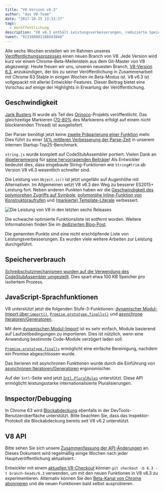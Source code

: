 ```yaml
---
title: "V8-Version v6.3"
author: "das V8-Team"
date: "2017-10-25 13:33:37"
tags: 
  - Veröffentlichung
description: "V8 v6.3 enthält Leistungsverbesserungen, reduzierte Speichernutzung und Unterstützung neuer JavaScript-Sprachfunktionen."
tweet: "923168001108643840"
---
```

Alle sechs Wochen erstellen wir im Rahmen unseres [Veröffentlichungsprozesses](/docs/release-process) einen neuen Branch von V8. Jede Version wird kurz vor einem Chrome-Beta-Meilenstein aus dem Git-Master von V8 abgezweigt. Heute freuen wir uns, unseren neuesten Branch, [V8-Version 6.3](https://chromium.googlesource.com/v8/v8.git/+log/branch-heads/6.3), anzukündigen, der bis zu seiner Veröffentlichung in Zusammenarbeit mit Chrome 63 Stable in einigen Wochen im Beta-Modus ist. V8 v6.3 ist vollgepackt mit allerlei Entwickler-Features. Dieser Beitrag bietet eine Vorschau auf einige der Highlights in Erwartung der Veröffentlichung.

<!--truncate-->
## Geschwindigkeit

[Jank Busters](/blog/jank-busters) III wurde als Teil des [Orinoco](/blog/orinoco)-Projekts veröffentlicht. Das gleichzeitige Markieren ([70-80%](https://chromeperf.appspot.com/report?sid=612eec65c6f5c17528f9533349bad7b6f0020dba595d553b1ea6d7e7dcce9984) des Markierens erfolgt auf einem nicht blockierenden Thread) ist ausgeliefert.

Der Parser benötigt jetzt keine [zweite Präparierung einer Funktion](https://docs.google.com/document/d/1TqpdGeLmURL2gc18s6PwNeyZOvayQJtJ16TCn0BEt48/edit#heading=h.un2pnqwbiw11) mehr. Dies führt zu einer [14% mittleren Verbesserung der Parse-Zeit](https://docs.google.com/document/d/1TqpdGeLmURL2gc18s6PwNeyZOvayQJtJ16TCn0BEt48/edit#heading=h.dvuo4tqnsmml) in unserem internen Startup-Top25-Benchmark.

`string.js` wurde komplett auf CodeStubAssembler portiert. Vielen Dank an [@peterwmwong](https://twitter.com/peterwmwong) für [seine hervorragenden Beiträge](https://chromium-review.googlesource.com/q/peter.wm.wong)! Als Entwickler bedeutet dies, dass eingebaute String-Funktionen wie `String#trim` ab Version V8 v6.3 wesentlich schneller sind.

Die Leistung von `Object.is()` ist jetzt ungefähr auf Augenhöhe mit Alternativen. Im Allgemeinen setzt V8 v6.3 den Weg zu besserer ES2015+ Leistung fort. Neben anderen Punkten haben wir die [Geschwindigkeit des polymorphen Zugriffs auf Symbole](https://bugs.chromium.org/p/v8/issues/detail?id=6367), [polymorphe Inline-Funktion von Konstruktoraufrufen](https://bugs.chromium.org/p/v8/issues/detail?id=6885) und [(markierte) Template-Literale](https://pasteboard.co/GLYc4gt.png) verbessert.

![Die Leistung von V8 in den letzten sechs Releases](/_img/v8-release-63/ares6.svg)

Die schwache optimierte Funktionsliste ist entfernt worden. Weitere Informationen finden Sie im [dedizierten Blog-Post](/blog/lazy-unlinking).

Die genannten Punkte sind eine nicht erschöpfende Liste von Leistungsverbesserungen. Es wurden viele weitere Arbeiten zur Leistung durchgeführt.

## Speicherverbrauch

[Schreibschutzmechanismen wurden auf die Verwendung des CodeStubAssembler umgestellt](https://chromium.googlesource.com/v8/v8/+/dbfdd4f9e9741df0a541afdd7516a34304102ee8). Dies spart etwa 100 KB Speicher pro isoliertem Prozess.

## JavaScript-Sprachfunktionen

V8 unterstützt jetzt die folgenden Stufe-3-Funktionen: [dynamischer Modul-Import über `import()`](/features/dynamic-import), [`Promise.prototype.finally()`](/features/promise-finally) und [asynchrone Iteratoren/Generatoren](https://github.com/tc39/proposal-async-iteration).

Mit dem [dynamischen Modul-Import](/features/dynamic-import) ist es sehr einfach, Module basierend auf Laufzeitbedingungen zu importieren. Dies ist nützlich, wenn eine Anwendung bestimmte Code-Module verzögert laden soll.

[`Promise.prototype.finally`](/features/promise-finally) ermöglicht eine einfache Bereinigung, nachdem ein Promise abgeschlossen wurde.

Das Iterieren mit asynchronen Funktionen wurde durch die Einführung von [asynchronen Iteratoren/Generatoren](https://github.com/tc39/proposal-async-iteration) ergonomischer.

Auf der `Intl`-Seite wird jetzt [`Intl.PluralRules`](/features/intl-pluralrules) unterstützt. Diese API ermöglicht leistungsstarke internationalisierte Pluralisierungen.

## Inspector/Debugging

In Chrome 63 wird [Blockabdeckung](https://docs.google.com/presentation/d/1IFqqlQwJ0of3NuMvcOk-x4P_fpi1vJjnjGrhQCaJkH4/edit#slide=id.g271d6301ff_0_44) ebenfalls in der DevTools-Benutzeroberfläche unterstützt. Bitte beachten Sie, dass das Inspektor-Protokoll die Blockabdeckung bereits seit V8 v6.2 unterstützt.

## V8 API

Bitte sehen Sie sich unsere [Zusammenfassung der API-Änderungen](https://docs.google.com/document/d/1g8JFi8T_oAE_7uAri7Njtig7fKaPDfotU6huOa1alds/edit) an. Dieses Dokument wird regelmäßig einige Wochen nach jeder Hauptveröffentlichung aktualisiert.

Entwickler mit einem [aktuellen V8-Checkout](/docs/source-code#using-git) können `git checkout -b 6.3 -t branch-heads/6.3` verwenden, um mit den neuen Funktionen in V8 v6.3 zu experimentieren. Alternativ können Sie den [Beta-Kanal von Chrome abonnieren](https://www.google.com/chrome/browser/beta.html) und die neuen Funktionen bald selbst ausprobieren.
